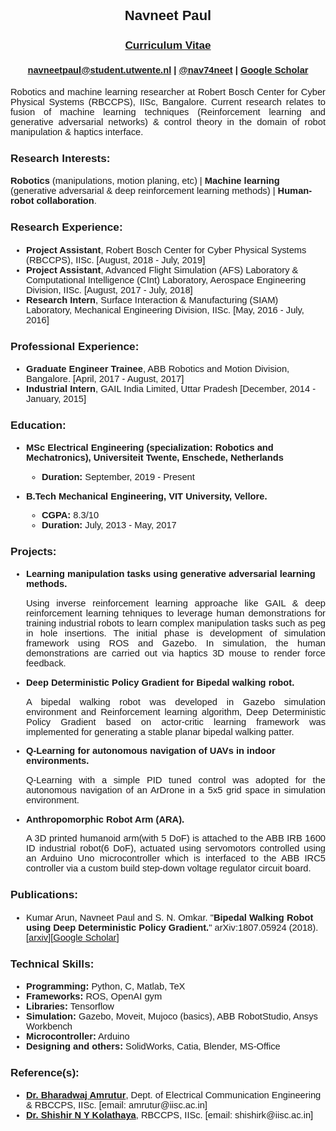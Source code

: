 <main class="content" role="main" style="padding-left: 0px; padding-right:0px; font-size: 105%; font-family: 'Merriweather', 'Hiragino Sans GB', 'Microsoft YaHei', 'WenQuanYi Micro Hei', sans-serif;">

<h2 class="rsection" style="text-align:justify; font-family: 'Merriweather', 'Hiragino Sans GB', 'Microsoft YaHei', 'WenQuanYi Micro Hei', sans-serif;"><center><b>Navneet Paul</b></center></h2>
<h3><center><a href="{{ site.github.url }}/assets/resume.pdf" class="main-link" style="text-align:justify; font-family: 'Merriweather', 'Hiragino Sans GB', 'Microsoft YaHei', 'WenQuanYi Micro Hei', sans-serif;">Curriculum Vitae</a></center></h3>
<h4 class="rsection" style="text-align:justify; font-family: 'Merriweather', 'Hiragino Sans GB', 'Microsoft YaHei', 'WenQuanYi Micro Hei', sans-serif;"><center><a href="https://bit.ly/2rBGAWt" class="md-link">navneetpaul@student.utwente.nl</a> | <a href="https://twitter.com/nav74neet" class="md-link">@nav74neet</a> |  <a href="https://scholar.google.co.in/citations?user=Wbz-jYwAAAAJ&hl=en" class="md-link">Google Scholar</a><!-- <a href="https://bit.ly/2A3Oi02" class="md-link">Google Scholar</a> --></center></h4>

<p style="text-align:justify">
    Robotics and machine learning researcher at Robert Bosch Center for Cyber Physical Systems (RBCCPS), IISc, Bangalore. Current research relates to fusion of machine learning techniques (Reinforcement learning and generative adversarial networks) & control theory in the domain of robot manipulation & haptics interface.
</p>

<h3>Research Interests:</h3>
<b>Robotics</b> (manipulations, motion planing, etc) | <b>Machine learning</b> (generative adversarial & deep reinforcement learning methods) | <b>Human-robot collaboration</b>.

<h3>Research Experience:</h3>
<p style="text-align:justify;">
	 <ul>
	 <!-- <ul style="list-style-type:circle"> -->
  		<li><b>Project Assistant</b>, Robert Bosch Center for Cyber Physical Systems (RBCCPS), IISc. [August, 2018 - July, 2019]</li>
  		<li><b>Project Assistant</b>, Advanced Flight Simulation (AFS) Laboratory & Computational Intelligence (CInt) Laboratory, Aerospace Engineering Division, IISc. [August, 2017 - July, 2018]</li>
  		<li><b>Research Intern</b>, Surface Interaction & Manufacturing (SIAM) Laboratory, Mechanical Engineering Division, IISc. [May, 2016 - July, 2016]</li>
	</ul> 
</p>

<h3>Professional Experience:</h3>
<p style="text-align:justify;">
	 <ul>
	 <!-- <ul style="list-style-type:circle"> -->
  		<li><b>Graduate Engineer Trainee</b>, ABB Robotics and Motion Division, Bangalore. [April, 2017 - August, 2017]</li>
  		<li><b>Industrial Intern</b>, GAIL India Limited, Uttar Pradesh [December, 2014 - January, 2015]</li>
  		<!-- <li><b>Research Intern</b>, Mechanical Engineering Division, IISc. [May, 2016 - July, 2016]</li> -->
	</ul> 
</p>

<h3>Education:</h3>
<p style="text-align:justify;">
	 <ul>
	 <!-- <ul style="list-style-type:circle"> -->
  		<li><b> MSc Electrical Engineering (specialization: Robotics and Mechatronics), Universiteit Twente, Enschede, Netherlands </b></li>
  			<ul style="list-style-type:circle">
  				<!-- <li><b>CGPA:</b> 8.3/10</li> -->
  				<li><b>Duration:</b> September, 2019 - Present</li>
  			</ul>
	</ul> 
</p>
<p style="text-align:justify;">
	 <ul>
	 <!-- <ul style="list-style-type:circle"> -->
  		<li><b> B.Tech Mechanical Engineering, VIT University, Vellore.</b></li>
  			<ul style="list-style-type:circle">
  				<li><b>CGPA:</b> 8.3/10</li>
  				<li><b>Duration:</b> July, 2013 - May, 2017</li>
  			</ul>
	</ul> 
</p>

<h3>Projects:</h3>
<p style="text-align:justify;">
	 <ul>
	 <!-- <ul style="list-style-type:circle"> -->
  		<li><b> Learning manipulation tasks using generative adversarial learning methods.</b></li>
  		<p style="text-align:justify;">Using inverse reinforcement learning approache like GAIL & deep reinforcement learning tehniques to leverage human demonstrations for training industrial robots to learn complex manipulation tasks such as peg in hole insertions. The initial phase is development of simulation framework using ROS and Gazebo. In simulation, the human demonstrations are carried out via haptics 3D mouse to render force feedback.</p>
		<li><b>Deep Deterministic Policy Gradient for Bipedal walking robot.</b></li>
		<p style="text-align:justify;">A bipedal walking robot was developed in Gazebo simulation environment and Reinforcement learning algorithm, Deep Deterministic Policy Gradient based on actor-critic learning framework was implemented for generating a stable planar bipedal walking patter.</p>
		<li><b>Q-Learning for autonomous navigation of UAVs in indoor environments.</b></li>
		<p style="text-align:justify;">Q-Learning with a simple PID tuned control was adopted for the autonomous navigation of an ArDrone in a 5x5 grid space in simulation environment.</p>
		<li><b>Anthropomorphic Robot Arm (ARA).</b></li>
		<p style="text-align:justify;">A 3D printed humanoid arm(with 5 DoF) is attached to the ABB IRB
		1600 ID industrial robot(6 DoF), actuated using servomotors controlled using an Arduino Uno microcontroller
		which is interfaced to the ABB IRC5 controller via a custom build step-down voltage regulator circuit
		board.</p>
	</ul> 
</p>

<h3>Publications:</h3>
<p style="text-align:justify;">
	 <ul>
	 	<li>Kumar Arun, Navneet Paul and S. N. Omkar. "<b>Bipedal Walking Robot using Deep Deterministic Policy Gradient.</b>" arXiv:1807.05924 (2018). [<a href="https://arxiv.org/abs/1807.05924" class="md-link">arxiv</a>][<a href="https://scholar.google.co.in/citations?user=Wbz-jYwAAAAJ&hl=en" class="md-link">Google Scholar</a>]</li>
	 </ul>
</p>

<h3>Technical Skills:</h3>
<p style="text-align:justify;">
	 <ul>
	 	<li><b>Programming:</b> Python, C, Matlab, TeX</li>
	 	<li><b>Frameworks:</b> ROS, OpenAI gym</li>
	 	<li><b>Libraries:</b> Tensorflow</li>
	 	<li><b>Simulation:</b> Gazebo, Moveit, Mujoco (basics), ABB RobotStudio, Ansys Workbench</li>
	 	<li><b>Microcontroller:</b> Arduino</li>
	 	<li><b>Designing and others:</b> SolidWorks, Catia, Blender, MS-Office</li>
	 </ul>
</p>

<h3>Reference(s):</h3>
<p style="text-align:justify;">
	 <ul>
	 	<li><b><a href="http://www.cense.iisc.ac.in/bharadwaj-amrutur" class="md-link">Dr. Bharadwaj Amrutur</a></b>, Dept. of Electrical Communication Engineering & RBCCPS, IISc. [email: amrutur@iisc.ac.in]</li>
	 	<li><b><a href="https://shishirny.github.io/" class="md-link">Dr. Shishir N Y Kolathaya</a></b>, RBCCPS, IISc. [email: shishirk@iisc.ac.in]</li>
	 </ul>
</p>

</main>
